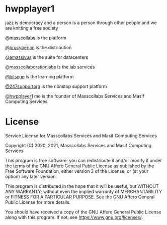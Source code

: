 # hwpplayer1

jazz is democracy and a person is a person through other people and we are knitting a free society 

[@masscollabs](https://github.com/masscollabs) is the platform

[@procyberian](https://github.com/procyberian) is the distribution

[@amassivus](https://github.com/amassivus) is the suite for datacenters

[@masscollaborationlabs](https://github.com/masscollaborationlabs) is the lab services

[@bilsege](https://github.com/bilsege) is the learning platform

[@247supportorg](https://github.com/247supportorg) is the nonstop support platform

[@hwpplayer1](https://github.com/hwpplayer1) me is the founder of Masscollabs Services and Masif Computing Services

# License

Service License for Masscollabs Services and Masif Computing Services

Copyright (C) 2020, 2021, Masscollabs Services and Masif Computing Services

This program is free software: you can redistribute it and/or modify
it under the terms of the GNU Affero General Public License as published
by the Free Software Foundation, either version 3 of the License, or
(at your option) any later version.

This program is distributed in the hope that it will be useful,
but WITHOUT ANY WARRANTY; without even the implied warranty of
MERCHANTABILITY or FITNESS FOR A PARTICULAR PURPOSE.  See the
GNU Affero General Public License for more details.

You should have received a copy of the GNU Affero General Public License
along with this program.  If not, see <https://www.gnu.org/licenses/>.

